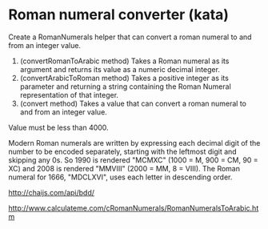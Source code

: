 # Roman numeral converter (kata)

Create a RomanNumerals helper that can convert a roman numeral to and from an integer value.

1. (convertRomanToArabic method) Takes a Roman numeral as its argument and returns its value as a numeric decimal integer.
2. (convertArabicToRoman method) Takes a positive integer as its parameter and returning a string containing the Roman Numeral representation of that integer.
3. (convert method) Takes a value that can convert a roman numeral to and from an integer value.

Value must be less than 4000.

Modern Roman numerals are written by expressing each decimal digit of the number to be encoded separately, starting with the leftmost digit and skipping any 0s. So 1990 is rendered "MCMXC" (1000 = M, 900 = CM, 90 = XC) and 2008 is rendered "MMVIII" (2000 = MM, 8 = VIII). The Roman numeral for 1666, "MDCLXVI", uses each letter in descending order.

http://chaijs.com/api/bdd/

http://www.calculateme.com/cRomanNumerals/RomanNumeralsToArabic.htm

